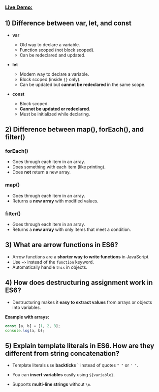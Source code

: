 ###  [Live Demo:](https://ismail-fsbb.github.io/Green-Earth)

## 1) Difference between var, let, and const

- **var**  
  - Old way to declare a variable.  
  - Function scoped (not block scoped).  
  - Can be redeclared and updated.  

- **let**  
  - Modern way to declare a variable.  
  - Block scoped (inside `{}` only).  
  - Can be updated but **cannot be redeclared** in the same scope.  

- **const**  
  - Block scoped.  
  - **Cannot be updated or redeclared**.  
  - Must be initialized while declaring. 


## 2) Difference between map(), forEach(), and filter()

### forEach()
- Goes through each item in an array.  
- Does something with each item (like printing).  
- Does **not** return a new array.  

### map()
- Goes through each item in an array.  
- Returns a **new array** with modified values.  

### filter()
- Goes through each item in an array.  
- Returns a **new array** with only items that meet a condition. 


## 3) What are arrow functions in ES6?

- Arrow functions are a **shorter way to write functions** in JavaScript.  
- Use `=>` instead of the `function` keyword.  
- Automatically handle `this` in objects. 


## 4) How does destructuring assignment work in ES6?

- Destructuring makes it **easy to extract values** from arrays or objects into variables.  

**Example with arrays:**
```javascript
const [a, b] = [1, 2, 3];
console.log(a, b);
```

## 5) Explain template literals in ES6. How are they different from string concatenation?

- Template literals use **backticks `` ` ``** instead of quotes `" "` or `' '`.  
- You can **insert variables** easily using `${variable}`.  

- Supports **multi-line strings** without `\n`.  
